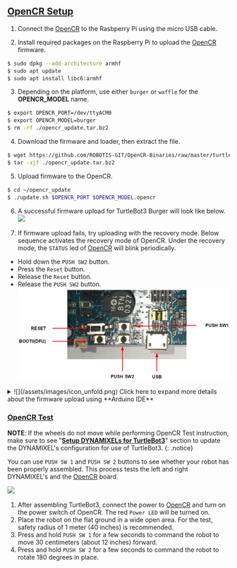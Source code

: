 
## [OpenCR Setup](#opencr-setup)

1. Connect the [OpenCR] to the Rasbperry Pi using the micro USB cable.

2. Install required packages on the Raspberry Pi to upload the [OpenCR] firmware.
  ```bash
$ sudo dpkg --add-architecture armhf
$ sudo apt update
$ sudo apt install libc6:armhf
  ```

3. Depending on the platform, use either `burger` or `waffle` for the **OPENCR_MODEL** name.
  ```bash
$ export OPENCR_PORT=/dev/ttyACM0
$ export OPENCR_MODEL=burger
$ rm -rf ./opencr_update.tar.bz2
  ```

4. Download the firmware and loader, then extract the file.
  ```bash
$ wget https://github.com/ROBOTIS-GIT/OpenCR-Binaries/raw/master/turtlebot3/ROS2/latest/opencr_update.tar.bz2
$ tar -xjf ./opencr_update.tar.bz2
  ```

5. Upload firmware to the OpenCR.
  ```bash
$ cd ~/opencr_update
$ ./update.sh $OPENCR_PORT $OPENCR_MODEL.opencr
  ```

6. A successful firmware upload for TurtleBot3 Burger will look like below.  
  ![](/assets/images/platform/turtlebot3/opencr/shell01.png)

7. If firmware upload fails, try uploading with the recovery mode. Below sequence activates the recovery mode of OpenCR. Under the recovery mode, the `STATUS` led of [OpenCR] will blink periodically.
  - Hold down the `PUSH SW2` button.
  - Press the `Reset` button.
  - Release the `Reset` button.
  - Release the `PUSH SW2` button.
  ![](/assets/images/parts/controller/opencr10/bootloader_19.png)


<details>
<summary>
![](/assets/images/icon_unfold.png) Click here to expand more details about the firmware upload using **Arduino IDE**
</summary>
Please be aware that [OpenCR] board manager **does not support Arduino IDE on ARM based SBC such as Raspberry Pi or NVidia Jetson**.  
In order to upload the [OpenCR] firmware using Arduino IDE, please follow the below instructions on your PC.
{: .notice--danger}

1. If you are using Linux, please configure the USB port for OpenCR. For other OS(OSX or Windows), you can skip this step.
  ```bash
$ wget https://raw.githubusercontent.com/ROBOTIS-GIT/OpenCR/master/99-opencr-cdc.rules
$ sudo cp ./99-opencr-cdc.rules /etc/udev/rules.d/
$ sudo udevadm control --reload-rules
$ sudo udevadm trigger
$ sudo apt install libncurses5-dev:i386
  ```
2. Install Arduino IDE.
  - [Download the latest Arduino IDE](https://www.arduino.cc/en/software)

3. After completing the installation, run Arduino IDE.

4. Press `Ctrl` + `,` to open the Preferences menu

5. Enter below address in the `Additional Boards Manager URLs`.  
  ```bash
https://raw.githubusercontent.com/ROBOTIS-GIT/OpenCR/master/arduino/opencr_release/package_opencr_index.json
  ```  
  ![](/assets/images/platform/turtlebot3/preparation/ide1.png)

6. Open the TurtleBot3 firmware. Depending on your platform, please select the correct firmware.
  - Burger : ***File > Examples > Turtlebot3 ROS2 > turtlebot3_burger***
  - Waffle/Waffle Pi : ***File > Examples > Turtlebot3 ROS2 > turtlebot3_waffle***

7. Connect [OpenCR] to the PC and Select ***OpenCR > OpenCR Board*** from ***Tools > Board*** menu.

8. Select the [OpenCR] connected USB port from ***Tools > Port*** menu.

9. Upload the TurtleBot3 firmware sketch with `Ctrl` + `U` or the upload icon.  
  ![](/assets/images/platform/turtlebot3/opencr/o2.png)  
  ![](/assets/images/platform/turtlebot3/opencr/o3.png)

10. If firmware upload fails, try uploading with the recovery mode. Below sequence activates the recovery mode of OpenCR. Under the recovery mode, the `STATUS` led of [OpenCR] will blink periodically.
  - Hold down the `PUSH SW2` button.
  - Press the `Reset` button.
  - Release the `Reset` button.
  - Release the `PUSH SW2` button.
  ![](/assets/images/parts/controller/opencr10/bootloader_19.png)
</details>

### [OpenCR Test](#opencr-test)

**NOTE**: If the wheels do not move while performing OpenCR Test instruction, make sure to see "**[Setup DYNAMIXELs for TurtleBot3](/docs/en/platform/turtlebot3/faq/#setup-dynamixels-for-turtlebot3)**" section to update the DYNAMIXEL's configuration for use of TurtleBot3.
{: .notice}

You can use `PUSH SW 1` and `PUSH SW 2` buttons to see whether your robot has been properly assembled. This process tests the left and right DYNAMIXEL's and the [OpenCR] board.

![](/assets/images/platform/turtlebot3/opencr/opencr_models.png)

1. After assembling TurtleBot3, connect the power to [OpenCR] and turn on the power switch of OpenCR. The red `Power LED` will be turned on.
2. Place the robot on the flat ground in a wide open area. For the test, safety radius of 1 meter (40 inches) is recommended.
3. Press and hold `PUSH SW 1` for a few seconds to command the robot to move 30 centimeters (about 12 inches) forward.
4. Press and hold `PUSH SW 2` for a few seconds to command the robot to rotate 180 degrees in place.

[OpenCR]: /docs/en/parts/controller/opencr10/
